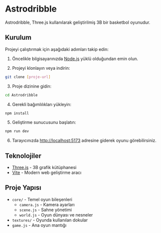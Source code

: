 # Astrodribble

Astrodribble, Three.js kullanılarak geliştirilmiş 3B bir basketbol oyunudur.

## Kurulum

Projeyi çalıştırmak için aşağıdaki adımları takip edin:

1. Öncelikle bilgisayarınızda [Node.js](https://nodejs.org/) yüklü olduğundan emin olun.

2. Projeyi klonlayın veya indirin:
```bash
git clone [proje-url]
```

3. Proje dizinine gidin:
```bash
cd Astrodribble
```

4. Gerekli bağımlılıkları yükleyin:
```bash
npm install
```

5. Geliştirme sunucusunu başlatın:
```bash
npm run dev
```

6. Tarayıcınızda [http://localhost:5173](http://localhost:5173) adresine giderek oyunu görebilirsiniz.

## Teknolojiler

- [Three.js](https://threejs.org/) - 3B grafik kütüphanesi
- [Vite](https://vitejs.dev/) - Modern web geliştirme aracı

## Proje Yapısı

- `core/` - Temel oyun bileşenleri
  - `camera.js` - Kamera ayarları
  - `scene.js` - Sahne yönetimi
  - `world.js` - Oyun dünyası ve nesneler
- `textures/` - Oyunda kullanılan dokular
- `game.js` - Ana oyun mantığı
